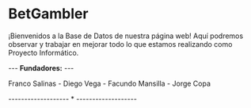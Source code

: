 # BetGambler

¡Bienvenidos a la Base de Datos de nuestra página web! 
Aquí podremos observar y trabajar en mejorar todo lo que estamos realizando como Proyecto Informático.

--- **Fundadores:** ---

Franco Salinas - Diego Vega - Facundo Mansilla - Jorge Copa

------------------- * -------------------

